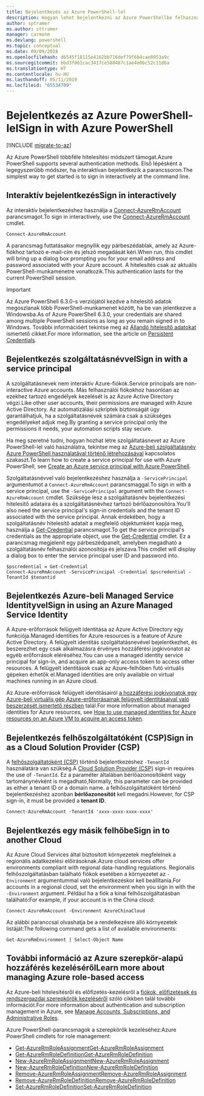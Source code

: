 ```yaml
---
title: Bejelentkezés az Azure PowerShell-lel
description: Hogyan lehet bejelentkezni az Azure PowerShellbe felhasználóként, szolgáltatásnévként vagy az Azure-erőforrások felügyelt identitásaival.
author: sptramer
ms.author: sttramer
manager: carmonm
ms.devlang: powershell
ms.topic: conceptual
ms.date: 09/09/2018
ms.openlocfilehash: d6545f18115e4162bb716def79f6b4cae8953a9c
ms.sourcegitcommit: bbd3f061cac3417ce588487c1ae4e0bc52c11d6a
ms.translationtype: HT
ms.contentlocale: hu-HU
ms.lasthandoff: 05/11/2019
ms.locfileid: "65534709"
---
```

# <a name="sign-in-with-azure-powershell"></a><span data-ttu-id="bb4e3-103">Bejelentkezés az Azure PowerShell-lel</span><span class="sxs-lookup"><span data-stu-id="bb4e3-103">Sign in with Azure PowerShell</span></span>

[!INCLUDE [migrate-to-az](../includes/migrate-to-az.md)]

<span data-ttu-id="bb4e3-104">Az Azure PowerShell többféle hitelesítési módszert támogat.</span><span class="sxs-lookup"><span data-stu-id="bb4e3-104">Azure PowerShell supports several authentication methods.</span></span> <span data-ttu-id="bb4e3-105">Első lépésként a legegyszerűbb módszer, ha interaktívan bejelentkezik a parancssoron.</span><span class="sxs-lookup"><span data-stu-id="bb4e3-105">The simplest way to get started is to sign in interactively at the command line.</span></span>

## <a name="sign-in-interactively"></a><span data-ttu-id="bb4e3-106">Interaktív bejelentkezés</span><span class="sxs-lookup"><span data-stu-id="bb4e3-106">Sign in interactively</span></span>

<span data-ttu-id="bb4e3-107">Az interaktív bejelentkezéshez használja a [Connect-AzureRmAccount](/powershell/module/azurerm.profile/connect-azurermaccount) parancsmagot.</span><span class="sxs-lookup"><span data-stu-id="bb4e3-107">To sign in interactively, use the [Connect-AzureRmAccount](/powershell/module/azurerm.profile/connect-azurermaccount) cmdlet.</span></span>

```azurepowershell-interactive
Connect-AzureRmAccount
```

<span data-ttu-id="bb4e3-108">A parancsmag futtatásakor megnyílik egy párbeszédablak, amely az Azure-fiókhoz tartozó e-mail-cím és jelszó megadását kéri.</span><span class="sxs-lookup"><span data-stu-id="bb4e3-108">When run, this cmdlet will bring up a dialog box prompting you for your email address and password associated with your Azure account.</span></span> <span data-ttu-id="bb4e3-109">A hitelesítés csak az aktuális PowerShell-munkamenetre vonatkozik.</span><span class="sxs-lookup"><span data-stu-id="bb4e3-109">This authentication lasts for the current PowerShell session.</span></span>

> [!IMPORTANT]
> <span data-ttu-id="bb4e3-110">Az Azure PowerShell 6.3.0-s verziójától kezdve a hitelesítő adatok megoszlanak több PowerShell-munkamenet között, ha be van jelentkezve a Windowsba.</span><span class="sxs-lookup"><span data-stu-id="bb4e3-110">As of Azure PowerShell 6.3.0, your credentials are shared among multiple PowerShell sessions as long as you remain signed in to Windows.</span></span> <span data-ttu-id="bb4e3-111">További információért tekintse meg az [Állandó hitelesítő adatokat](context-persistence.md) ismertető cikket.</span><span class="sxs-lookup"><span data-stu-id="bb4e3-111">For more information, see the article on [Persistent Credentials](context-persistence.md).</span></span>

## <a name="sign-in-with-a-service-principal"></a><span data-ttu-id="bb4e3-112">Bejelentkezés szolgáltatásnévvel</span><span class="sxs-lookup"><span data-stu-id="bb4e3-112">Sign in with a service principal</span></span>

<span data-ttu-id="bb4e3-113">A szolgáltatásnevek nem interaktív Azure-fiókok.</span><span class="sxs-lookup"><span data-stu-id="bb4e3-113">Service principals are non-interactive Azure accounts.</span></span> <span data-ttu-id="bb4e3-114">Más felhasználói fiókokhoz hasonlóan az ezekhez tartozó engedélyek kezelését is az Azure Active Directory végzi.</span><span class="sxs-lookup"><span data-stu-id="bb4e3-114">Like other user accounts, their permissions are managed with Azure Active Directory.</span></span> <span data-ttu-id="bb4e3-115">Az automatizálási szkriptek biztonságát úgy garantálhatjuk, ha a szolgáltatásnevek számára csak a szükséges engedélyeket adjuk meg.</span><span class="sxs-lookup"><span data-stu-id="bb4e3-115">By granting a service principal only the permissions it needs, your automation scripts stay secure.</span></span>

<span data-ttu-id="bb4e3-116">Ha meg szeretné tudni, hogyan hozhat létre szolgáltatásnevet az Azure PowerShell-lel való használatra, tekintse meg az [Azure-beli szolgáltatásnév Azure PowerShell használatával történő létrehozásával](create-azure-service-principal-azureps.md) kapcsolatos szakaszt.</span><span class="sxs-lookup"><span data-stu-id="bb4e3-116">To learn how to create a service principal for use with Azure PowerShell, see [Create an Azure service principal with Azure PowerShell](create-azure-service-principal-azureps.md).</span></span>

<span data-ttu-id="bb4e3-117">Szolgáltatásnévvel való bejelentkezéshez használja a `-ServicePrincipal` argumentumot a `Connect-AzureRmAccount` parancsmaggal.</span><span class="sxs-lookup"><span data-stu-id="bb4e3-117">To sign in with a service principal, use the `-ServicePrincipal` argument with the `Connect-AzureRmAccount` cmdlet.</span></span> <span data-ttu-id="bb4e3-118">Szüksége lesz a szolgáltatásnév bejelentkezési hitelesítő adataira és a szolgáltatásnévhez tartozó bérlőazonosítóra.</span><span class="sxs-lookup"><span data-stu-id="bb4e3-118">You'll also need the service principal's sign-in credentials and the tenant ID associated with the service principal.</span></span> <span data-ttu-id="bb4e3-119">Annak érdekében, hogy a szolgáltatásnév hitelesítő adatait a megfelelő objektumként kapja meg, használja a [Get-Credential](/powershell/module/microsoft.powershell.security/get-credential) parancsmagot.</span><span class="sxs-lookup"><span data-stu-id="bb4e3-119">To get the service principal's credentials as the appropriate object, use the [Get-Credential](/powershell/module/microsoft.powershell.security/get-credential) cmdlet.</span></span> <span data-ttu-id="bb4e3-120">Ez a parancsmag megjelenít egy párbeszédpanelt, amelyben megadható a szolgáltatásnév felhasználói azonosítója és jelszava.</span><span class="sxs-lookup"><span data-stu-id="bb4e3-120">This cmdlet will display a dialog box to enter the service principal user ID and password into.</span></span>

```azurepowershell-interactive
$pscredential = Get-Credential
Connect-AzureRmAccount -ServicePrincipal -Credential $pscredential -TenantId $tenantid
```

## <a name="sign-in-using-an-azure-managed-service-identity"></a><span data-ttu-id="bb4e3-121">Bejelentkezés Azure-beli Managed Service Identityvel</span><span class="sxs-lookup"><span data-stu-id="bb4e3-121">Sign in using an Azure Managed Service Identity</span></span>

<span data-ttu-id="bb4e3-122">A Azure-erőforrások felügyelt identitása az Azure Active Directory egy funkciója.</span><span class="sxs-lookup"><span data-stu-id="bb4e3-122">Managed identities for Azure resources is a feature of Azure Active Directory.</span></span> <span data-ttu-id="bb4e3-123">A felügyelt identitás szolgáltatásnevével bejelentkezhet, és beszerezhet egy csak alkalmazásra érvényes hozzáférési jogkivonatot az egyéb erőforrások eléréséhez.</span><span class="sxs-lookup"><span data-stu-id="bb4e3-123">You can use a managed identity service principal for sign-in, and acquire an app-only access token to access other resources.</span></span> <span data-ttu-id="bb4e3-124">A felügyelt identitások csak az Azure-felhőben futó virtuális gépeken érhetők el.</span><span class="sxs-lookup"><span data-stu-id="bb4e3-124">Managed identities are only available on virtual machines running in an Azure cloud.</span></span>

<span data-ttu-id="bb4e3-125">Az Azure-erőforrások felügyelt identitásairól [a hozzáférési jogkivonatok egy Azure-beli virtuális gép Azure-erőforrásainak felügyelt identitásaival való beszerzését ismertető részben](/azure/active-directory/managed-identities-azure-resources/how-to-use-vm-token) talál.</span><span class="sxs-lookup"><span data-stu-id="bb4e3-125">For more information about managed identities for Azure resources, see [How to use managed identities for Azure resources on an Azure VM to acquire an access token](/azure/active-directory/managed-identities-azure-resources/how-to-use-vm-token).</span></span>

## <a name="sign-in-as-a-cloud-solution-provider-csp"></a><span data-ttu-id="bb4e3-126">Bejelentkezés felhőszolgáltatóként (CSP)</span><span class="sxs-lookup"><span data-stu-id="bb4e3-126">Sign in as a Cloud Solution Provider (CSP)</span></span>

<span data-ttu-id="bb4e3-127">A [felhőszolgáltatóként (CSP)](https://azure.microsoft.com/en-us/offers/ms-azr-0145p/) történő bejelentkezéshez `-TenantId` használatára van szükség.</span><span class="sxs-lookup"><span data-stu-id="bb4e3-127">A [Cloud Solution Provider (CSP)](https://azure.microsoft.com/en-us/offers/ms-azr-0145p/) sign-in requires the use of `-TenantId`.</span></span> <span data-ttu-id="bb4e3-128">Ez a paraméter általában bérlőazonosítóként vagy tartománynévként is megadható,</span><span class="sxs-lookup"><span data-stu-id="bb4e3-128">Normally, this parameter can be provided as either a tenant ID or a domain name.</span></span> <span data-ttu-id="bb4e3-129">a felhőszolgáltatóként történő bejelentkezéshez azonban **bérlőazonosítót** kell megadni.</span><span class="sxs-lookup"><span data-stu-id="bb4e3-129">However, for CSP sign-in, it must be provided a **tenant ID**.</span></span>

```azurepowershell-interactive
Connect-AzureRmAccount -TenantId 'xxxx-xxxx-xxxx-xxxx'
```

## <a name="sign-in-to-another-cloud"></a><span data-ttu-id="bb4e3-130">Bejelentkezés egy másik felhőbe</span><span class="sxs-lookup"><span data-stu-id="bb4e3-130">Sign in to another Cloud</span></span>

<span data-ttu-id="bb4e3-131">Az Azure Cloud Services által biztosított környezetek megfelelnek a regionális adatkezelési előírásoknak.</span><span class="sxs-lookup"><span data-stu-id="bb4e3-131">Azure cloud services offer environments compliant with regional data-handling regulations.</span></span>
<span data-ttu-id="bb4e3-132">Regionális felhőszolgáltatásban található fiókok esetében a környezetet az `-Environment` argumentummal való bejelentkezéskor kell beállítania.</span><span class="sxs-lookup"><span data-stu-id="bb4e3-132">For accounts in a regional cloud, set the environment when you sign in with the `-Environment` argument.</span></span>
<span data-ttu-id="bb4e3-133">Például ha a fiók a kínai felhőszolgáltatásban található:</span><span class="sxs-lookup"><span data-stu-id="bb4e3-133">For example, if your account is in the China cloud:</span></span>

```azurepowershell-interactive
Connect-AzureRmAccount -Environment AzureChinaCloud
```

<span data-ttu-id="bb4e3-134">Az alábbi paranccsal olvashatja be a rendelkezésre álló környezetek listáját:</span><span class="sxs-lookup"><span data-stu-id="bb4e3-134">The following command gets a list of available environments:</span></span>

```azurepowershell-interactive
Get-AzureRmEnvironment | Select-Object Name
```

## <a name="learn-more-about-managing-azure-role-based-access"></a><span data-ttu-id="bb4e3-135">További információ az Azure szerepkör-alapú hozzáférés kezeléséről</span><span class="sxs-lookup"><span data-stu-id="bb4e3-135">Learn more about managing Azure role-based access</span></span>

<span data-ttu-id="bb4e3-136">Az Azure-beli hitelesítésről és előfizetés-kezelésről a [fiókok, előfizetések és rendszergazdai szerepkörök kezeléséről](/azure/active-directory/role-based-access-control-configure) szóló cikkben talál további információt.</span><span class="sxs-lookup"><span data-stu-id="bb4e3-136">For more information about authentication and subscription management in Azure, see [Manage Accounts, Subscriptions, and Administrative Roles](/azure/active-directory/role-based-access-control-configure).</span></span>

<span data-ttu-id="bb4e3-137">Azure PowerShell-parancsmagok a szerepkörök kezeléséhez:</span><span class="sxs-lookup"><span data-stu-id="bb4e3-137">Azure PowerShell cmdlets for role management:</span></span>

* [<span data-ttu-id="bb4e3-138">Get-AzureRmRoleAssignment</span><span class="sxs-lookup"><span data-stu-id="bb4e3-138">Get-AzureRmRoleAssignment</span></span>](/powershell/module/AzureRM.Resources/Get-AzureRmRoleAssignment)
* [<span data-ttu-id="bb4e3-139">Get-AzureRmRoleDefinition</span><span class="sxs-lookup"><span data-stu-id="bb4e3-139">Get-AzureRmRoleDefinition</span></span>](/powershell/module/AzureRM.Resources/Get-AzureRmRoleDefinition)
* [<span data-ttu-id="bb4e3-140">New-AzureRmRoleAssignment</span><span class="sxs-lookup"><span data-stu-id="bb4e3-140">New-AzureRmRoleAssignment</span></span>](/powershell/module/AzureRM.Resources/New-AzureRmRoleAssignment)
* [<span data-ttu-id="bb4e3-141">New-AzureRmRoleDefinition</span><span class="sxs-lookup"><span data-stu-id="bb4e3-141">New-AzureRmRoleDefinition</span></span>](/powershell/module/AzureRM.Resources/New-AzureRmRoleDefinition)
* [<span data-ttu-id="bb4e3-142">Remove-AzureRmRoleAssignment</span><span class="sxs-lookup"><span data-stu-id="bb4e3-142">Remove-AzureRmRoleAssignment</span></span>](/powershell/module/AzureRM.Resources/Remove-AzureRmRoleAssignment)
* [<span data-ttu-id="bb4e3-143">Remove-AzureRmRoleDefinition</span><span class="sxs-lookup"><span data-stu-id="bb4e3-143">Remove-AzureRmRoleDefinition</span></span>](/powershell/module/AzureRM.Resources/Remove-AzureRmRoleDefinition)
* [<span data-ttu-id="bb4e3-144">Set-AzureRmRoleDefinition</span><span class="sxs-lookup"><span data-stu-id="bb4e3-144">Set-AzureRmRoleDefinition</span></span>](/powershell/module/AzureRM.Resources/Set-AzureRmRoleDefinition)
